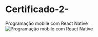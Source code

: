 # Certificado-2-
Programação mobile com React Native
![Programação mobile com React Native](https://github.com/user-attachments/assets/0aeb51eb-7a50-440e-b1b3-d3ca9c5908f1)
